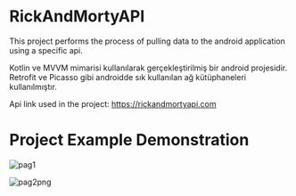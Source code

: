 # RickAndMortyAPI

This project performs the process of pulling data to the android application using a specific api.


Kotlin ve MVVM  mimarisi kullanılarak gerçekleştirilmiş bir android projesidir.
Retrofit ve Picasso gibi  androidde sık kullanılan ağ kütüphaneleri kullanılmıştır.

 Api link used in the project: https://rickandmortyapi.com 


# Project Example Demonstration


![pag1](https://user-images.githubusercontent.com/56034341/191168771-83677654-95e2-4682-9582-b3d2c3178981.png)

![pag2png](https://user-images.githubusercontent.com/56034341/191168779-cf23f4c9-d904-42bd-9c58-18e24ed523f8.png)
